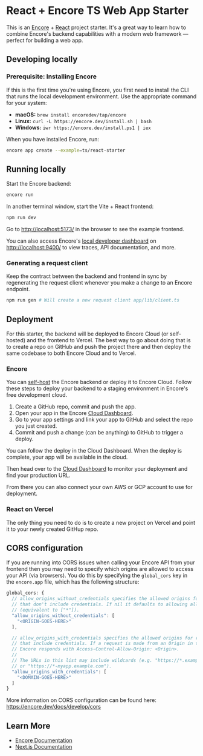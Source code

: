 # React + Encore TS Web App Starter

This is an [Encore](https://encore.dev/) + [React](https://react.dev/) project starter. It's a great way to learn how to combine Encore's backend
capabilities with a modern web framework — perfect for building a web app.

## Developing locally

### Prerequisite: Installing Encore

If this is the first time you're using Encore, you first need to install the CLI that runs the local development
environment. Use the appropriate command for your system:

- **macOS:** `brew install encoredev/tap/encore`
- **Linux:** `curl -L https://encore.dev/install.sh | bash`
- **Windows:** `iwr https://encore.dev/install.ps1 | iex`

When you have installed Encore, run:

```bash
encore app create --example=ts/react-starter
```

## Running locally

Start the Encore backend:

```bash
encore run
```

In another terminal window, start the Vite + React frontend:

```bash
npm run dev
```

Go to <http://localhost:5173/> in the browser to see the example frontend.

You can also access Encore's [local developer dashboard](https://encore.dev/docs/observability/dev-dash) on <http://localhost:9400/> to view traces, API documentation, and more.

### Generating a request client

Keep the contract between the backend and frontend in sync by regenerating the request client whenever you make a change
to an Encore endpoint.

```bash
npm run gen # Will create a new request client app/lib/client.ts
```

## Deployment

For this starter, the backend will be deployed to Encore Cloud (or self-hosted) and the frontend to Vercel. The best way to go about doing that is to create a repo on GitHub and push the project there and then deploy the same codebase to both Encore Cloud and to Vercel.

### Encore

You can [self-host](https://encore.dev/docs/self-host/docker-build) the Encore backend or deploy it to Encore Cloud. Follow these steps to deploy your backend to a staging environment in Encore's free development cloud.

1. Create a GitHub repo, commit and push the app.
2. Open your app in the Encore [Cloud Dashboard](https://app.encore.dev).
3. Go to your app settings and link your app to GitHub and select the repo you just created.
4. Commit and push a change (can be anything) to GitHub to trigger a deploy.

You can follow the deploy in the Cloud Dashboard. When the deploy is complete, your app will be available in the cloud.

Then head over to the [Cloud Dashboard](https://app.encore.dev) to monitor your deployment and find your production URL.

From there you can also connect your own AWS or GCP account to use for deployment.

### React on Vercel

The only thing you need to do is to create a new project on Vercel and point it to your newly created GitHup repo.

## CORS configuration

If you are running into CORS issues when calling your Encore API from your frontend then you may need to specify which
origins are allowed to access your API (via browsers). You do this by specifying the `global_cors` key in the `encore.app`
file, which has the following structure:

```js
global_cors: {
  // allow_origins_without_credentials specifies the allowed origins for requests
  // that don't include credentials. If nil it defaults to allowing all domains
  // (equivalent to ["*"]).
  "allow_origins_without_credentials": [
    "<ORIGIN-GOES-HERE>"
  ],

  // allow_origins_with_credentials specifies the allowed origins for requests
  // that include credentials. If a request is made from an Origin in this list
  // Encore responds with Access-Control-Allow-Origin: <Origin>.
  //
  // The URLs in this list may include wildcards (e.g. "https://*.example.com"
  // or "https://*-myapp.example.com").
  "allow_origins_with_credentials": [
    "<DOMAIN-GOES-HERE>"
  ]
}
```

More information on CORS configuration can be found here: https://encore.dev/docs/develop/cors

## Learn More

- [Encore Documentation](https://encore.dev/docs)
- [Next.js Documentation](https://nextjs.org/docs)
